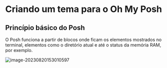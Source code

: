 # Criando um tema para o Oh My Posh

## Princípio básico do Posh

O Posh funciona a partir de blocos onde ficam os elementos mostrados no terminal, elementos como o diretório atual e até o status da memória RAM, por exemplo.

![image-20230820153010597](C:\Users\Andrei\AppData\Roaming\Typora\typora-user-images\image-20230820153010597.png)